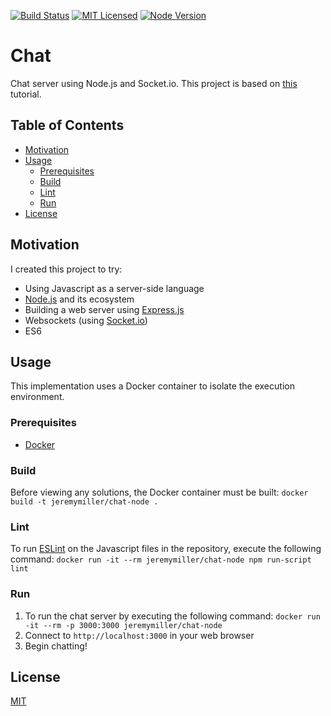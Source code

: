 [![Build Status](https://travis-ci.org/jeremy-miller/chat-node.svg?branch=master)](https://travis-ci.org/jeremy-miller/chat-node)
[![MIT Licensed](https://img.shields.io/badge/license-MIT-blue.svg)](https://github.com/jeremy-miller/chat-node/blob/master/LICENSE)
[![Node Version](https://img.shields.io/badge/Node-8.2-blue.svg)]()

# Chat
Chat server using Node.js and Socket.io.  This project is based on [this](https://socket.io/get-started/chat/) tutorial.

## Table of Contents
- [Motivation](#motivation)
- [Usage](#usage)
  - [Prerequisites](#prerequisites)
  - [Build](#build)
  - [Lint](#lint)
  - [Run](#run)
- [License](#license)

## Motivation
I created this project to try:
- Using Javascript as a server-side language
- [Node.js](https://nodejs.org/en/) and its ecosystem
- Building a web server using [Express.js](https://expressjs.com/)
- Websockets (using [Socket.io](https://socket.io/))
- ES6

## Usage
This implementation uses a Docker container to isolate the execution environment.

### Prerequisites
- [Docker](https://docs.docker.com/engine/installation/)

### Build
Before viewing any solutions, the Docker container must be built: ```docker build -t jeremymiller/chat-node .```

### Lint
To run [ESLint](http://eslint.org/) on the Javascript files in the repository, execute the following command: ```docker run -it --rm jeremymiller/chat-node npm run-script lint```

### Run
1. To run the chat server by executing the following command: ```docker run -it --rm -p 3000:3000 jeremymiller/chat-node```
2. Connect to `http://localhost:3000` in your web browser
3. Begin chatting!

## License
[MIT](https://github.com/jeremy-miller/chat-node/blob/master/LICENSE)
